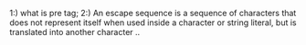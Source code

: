 1:) what is pre tag;
2:) An escape sequence is a sequence of characters that does not represent itself when used inside a character or string literal, but is translated into another character ..